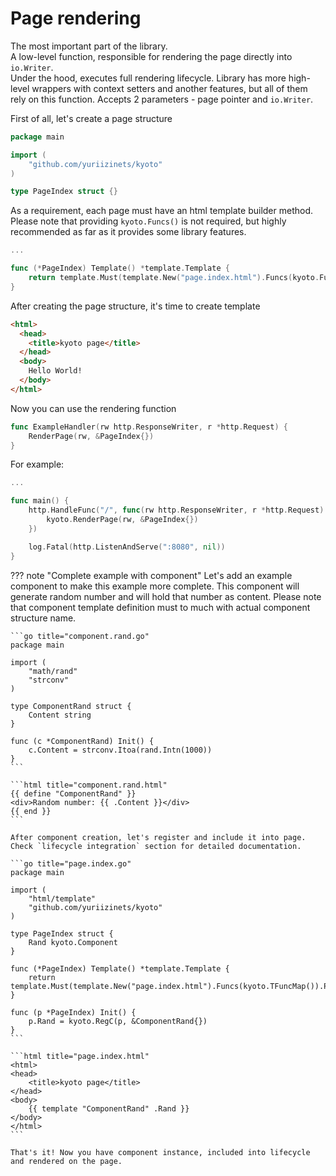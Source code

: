 
# Page rendering

The most important part of the library.  
A low-level function, responsible for rendering the page directly into `io.Writer`.  
Under the hood, executes full rendering lifecycle. Library has more high-level wrappers with context setters and another features, but all of them rely on this function. Accepts 2 parameters - page pointer and `io.Writer`.

First of all, let's create a page structure

```go title="page.index.go"
package main

import (
    "github.com/yuriizinets/kyoto"
)

type PageIndex struct {}
```

As a requirement, each page must have an html template builder method.  
Please note that providing `kyoto.Funcs()` is not required, but highly recommended as far as it provides some library features.

```go title="page.index.go"
...

func (*PageIndex) Template() *template.Template {
    return template.Must(template.New("page.index.html").Funcs(kyoto.Funcs()).ParseGlob("*.html"))
}
```

After creating the page structure, it's time to create template

```html title="page.index.html"
<html>
  <head>
    <title>kyoto page</title>
  </head>
  <body>
    Hello World!
  </body>
</html>
```

Now you can use the rendering function

```go
func ExampleHandler(rw http.ResponseWriter, r *http.Request) {
    RenderPage(rw, &PageIndex{})
}
```

For example:

```go title="main.go"
...

func main() {
	http.HandleFunc("/", func(rw http.ResponseWriter, r *http.Request) {
		kyoto.RenderPage(rw, &PageIndex{})
	})

	log.Fatal(http.ListenAndServe(":8080", nil))
}
```

??? note "Complete example with component"
    Let's add an example component to make this example more complete. This component will generate random number and will hold that number as content.
    Please note that component template definition must to much with actual component structure name.

    ```go title="component.rand.go"
    package main

    import (
        "math/rand"
        "strconv"
    )

    type ComponentRand struct {
        Content string
    }

    func (c *ComponentRand) Init() {
        c.Content = strconv.Itoa(rand.Intn(1000))
    }
    ```

    ```html title="component.rand.html"
    {{ define "ComponentRand" }}
    <div>Random number: {{ .Content }}</div>
    {{ end }}
    ```

    After component creation, let's register and include it into page.  
    Check `lifecycle integration` section for detailed documentation.

    ```go title="page.index.go"
    package main

    import (
        "html/template"
        "github.com/yuriizinets/kyoto"
    )

    type PageIndex struct {
        Rand kyoto.Component
    }

    func (*PageIndex) Template() *template.Template {
        return template.Must(template.New("page.index.html").Funcs(kyoto.TFuncMap()).ParseGlob("*.html"))
    }

    func (p *PageIndex) Init() {
        p.Rand = kyoto.RegC(p, &ComponentRand{})
    }
    ```

    ```html title="page.index.html"
    <html>
    <head>
        <title>kyoto page</title>
    </head>
    <body>
        {{ template "ComponentRand" .Rand }}
    </body>
    </html>
    ```

    That's it! Now you have component instance, included into lifecycle and rendered on the page.
